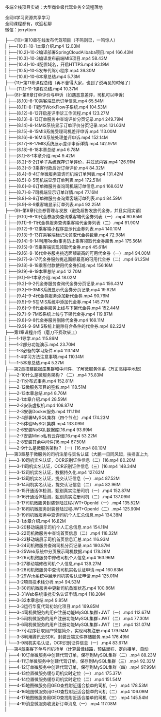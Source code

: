 多端全栈项目实战：大型商业级代驾业务全流程落地

全网it学习资源共享学习<br>全网课程都有，欢迎私聊<br>微信：jerryttom<br>

├──{10}–第10章在线发布代驾项目（不鸣则已，一鸣惊人）<br> | ├──[10.1]–10-1本章介绍.mp4 12.03M<br> | ├──[10.2]–10-2编译部署SpringCloudAlibaba项目.mp4 166.43M<br> | ├──[10.3]–10-3编译发布前端MIS项目.mp4 58.43M<br> | ├──[10.4]–10-4配置域名，开启HTTPS.mp4 93.19M<br> | ├──[10.5]–10-5发布代驾小程序.mp4 36.30M<br> | └──[10.6]–10-6本章总结.mp4 5.73M<br> ├──{11}–第11章课程总结（再不舍得大家，也到了说再见的时候了）<br> | └──[11.1]–11-1课程总结.mp4 10.37M<br> ├──{8}–第8章订单评价与申诉（如遇恶意差评，司机可以申诉）<br> | ├──[8.10]–8-10乘客端显示订单信息.mp4 65.54M<br> | ├──[8.11]–8-11运行WorkFlow子系统.mp4 104.53M<br> | ├──[8.12]–8-12开启差评申诉工作流程.mp4 123.27M<br> | ├──[8.13]–8-13订单服务中查询评价分页记录.mp4 249.79M<br> | ├──[8.14]–8-14MIS系统显示订单评价分页记录.mp4 131.63M<br> | ├──[8.15]–8-15MIS系统受理司机差评申诉.mp4 113.00M<br> | ├──[8.16]–8-16MIS系统处理差评申诉.mp4 152.14M<br> | ├──[8.17]–8-17MIS系统展示差评申诉详情.mp4 142.97M<br> | ├──[8.18]–8-18本章总结.mp4 6.78M<br> | ├──[8.1]–8-1本章介绍.mp4 9.42M<br> | ├──[8.2]–8-2订单子系统保存订单评价，并过滤内容.mp4 126.91M<br> | ├──[8.3]–8-3乘客付款后对订单评价.mp4 84.32M<br> | ├──[8.4]–8-4订单微服务查询司机端订单列表.mp4 131.42M<br> | ├──[8.5]–8-5司机端显示订单列表.mp4 172.51M<br> | ├──[8.6]–8-6订单微服务查询司机端订单信息.mp4 168.63M<br> | ├──[8.7]–8-7司机端显示订单详情.mp4 77.16M<br> | ├──[8.8]–8-8订单微服务查询乘客端订单列表.mp4 84.59M<br> | └──[8.9]–8-9乘客端显示订单列表.mp4 92.25M<br> ├──{9}–第9章代金券管理与发放（避免超售发放代金券，并且实用实销）<br> | ├──[9.10]–9-10代金券服务查询乘客端代金券列表（一）.mp4 90.65M<br> | ├──[9.11]–9-11代金券服务查询乘客端代金券列表（二）.mp4 91.90M<br> | ├──[9.12]–9-12乘客端小程序显示代金券列表.mp4 140.10M<br> | ├──[9.13]–9-13在乘客端标记未领取代金券数量.mp4 72.98M<br> | ├──[9.14]–9-14利用Redis事务防止乘客领取代金券超售.mp4 175.56M<br> | ├──[9.15]–9-15乘客端实现领取代金券.mp4 45.61M<br> | ├──[9.16]–9-16代金券服务挑选面额最高的可用代金券（一）.mp4 94.00M<br> | ├──[9.17]–9-17代金券服务挑选面额最高的可用代金券（二）.mp4 61.25M<br> | ├──[9.18]–9-18乘客付款使用代金券扣减.mp4 156.16M<br> | ├──[9.19]–9-19本章总结.mp4 12.70M<br> | ├──[9.1]–9-1本章介绍.mp4 18.02M<br> | ├──[9.2]–9-2代金券服务查询代金券分页记录.mp4 156.43M<br> | ├──[9.3]–9-3MIS系统显示代金券分页记录.mp4 19.92M<br> | ├──[9.4]–9-4代金券服务添加新代金券.mp4 90.76M<br> | ├──[9.5]–9-5在MIS系统中添加代金券.mp4 145.77M<br> | ├──[9.6]–9-6代金券服务上线与下架代金券.mp4 152.44M<br> | ├──[9.7]–9-7MIS系统上线与下架代金券.mp4 119.87M<br> | ├──[9.8]–9-8代金券服务删除代金券.mp4 169.11M<br> | └──[9.9]–9-9MIS系统上删除符合条件的代金券.mp4 82.22M<br> ├──第1章课程介绍（磨刀不费砍柴工）<br> | ├──1-1导学.mp4 115.86M<br> | ├──1-2部分功能演示.mp4 23.70M<br> | ├──1-3必备的学习条件.mp4 113.14M<br> | ├──1-4学习方法注意事项.mp4 110.14M<br> | └──1-5本章总结.mp4 5.37M<br> ├──第2章搭建数据库集群和中间件，了解微服务体系（万丈高楼平地起）<br> | ├──2-10什么是微服务架构？（二）.mp4 75.83M<br> | ├──2-11分布式事务.mp4 152.81M<br> | ├──2-12微服务项目的鉴权.mp4 118.51M<br> | ├──2-13本章总结.mp4 8.76M<br> | ├──2-1本章介绍.mp4 28.59M<br> | ├──2-2安装虚拟机.mp4 108.87M<br> | ├──2-3安装Docker服务.mp4 111.11M<br> | ├──2-4部署MySQL集群（四个节点）.mp4 174.23M<br> | ├──2-5体验MySQL集群.mp4 133.09M<br> | ├──2-6安装NoSQL数据库[16.mp4 93.69M<br> | ├──2-7安装Minio私有云存储[16.mp4 53.22M<br> | ├──2-8安装其余中间件[16.mp4 67.50M<br> | └──2-9什么是微服务架构？（一）[16.mp4 80.10M<br> ├──第3章基于微服务的司机注册与实名认证（大鹏一日同风起，扶摇直上九<br> | ├──3-10司机实名认证，OCR识别证件信息（二）[16.mp4 80.20M<br> | ├──3-11司机实名认证，OCR识别证件信息（三）[16.mp4 148.34M<br> | ├──3-12司机实名认证，数据持久化.mp4 127.62M<br> | ├──3-13司机实名认证，提交认证信息（一）.mp4 87.52M<br> | ├──3-14司机实名认证，提交认证信息（二）.mp4 82.96M<br> | ├──3-15开通活体检测，甄别真实注册司机（一）.mp4 152.87M<br> | ├──3-16开通活体检测，甄别真实注册司机（二）.mp4 137.09M<br> | ├──3-17司机微服务封装登陆过程JWT+OpenId（一）.mp4 135.52M<br> | ├──3-18司机微服务封装登陆过程JWT+OpenId（二）.mp4 125.90M<br> | ├──3-19司机微服务中查询司机个人汇总信息.mp4 134.38M<br> | ├──3-1本章介绍.mp4 16.82M<br> | ├──3-20移动端展示司机个人汇总信息.mp4 154.11M<br> | ├──3-22司机微服务中查询首页信息（二）.mp4 118.32M<br> | ├──3-23移动端展示司机首页信息汇总.mp4 116.93M<br> | ├──3-24司机微服务查询司机分页记录.mp4 180.87M<br> | ├──3-25Web系统中分页展示司机数据.mp4 178.28M<br> | ├──3-26司机微服务中修改司机个人信息.mp4 163.96M<br> | ├──3-27移动端修改司机个人信息.mp4 139.27M<br> | ├──3-28司机微服务中查询司机实名认证申请.mp4 160.63M<br> | ├──3-29Web系统中展示司机实名认证申请.mp4 125.01M<br> | ├──3-2项目技术栈分析.mp4 94.53M<br> | ├──3-30司机微服务中更新司机备案状态.mp4 100.86M<br> | ├──3-31Web系统审批实名认证申请.mp4 118.20M<br> | ├──3-32本章总结.mp4 9.85M<br> | ├──3-3运行华夏代驾初始化项目.mp4 169.85M<br> | ├──3-4司机微服务的用户注册功能MySQL集群+JWT（一）.mp4 112.67M<br> | ├──3-5司机微服务的用户注册功能MySQL集群+JWT（二）.mp4 77.30M<br> | ├──3-6司机微服务的用户注册功能MySQL集群+JWT（三）.mp4 131.07M<br> | ├──3-7小程序获取用户微信简介，实现司机注册.mp4 179.94M<br> | ├──3-8利用腾讯云SDK，封装云端文件存储服务.mp4 176.49M<br> | └──3-9司机实名认证，OCR识别证件信息（一）.mp4 83.67M<br> ├──第4章乘客下单与司机抢单（计算最佳线路，预估里程、定向接单、自动<br> | ├──4-10订单微服务中创建代驾订单，保存到MySQL集群（二）.mp4 88.23M<br> | ├──4-11订单微服务中创建代驾订单，保存到MySQL集群（三）.mp4 92.32M<br> | ├──4-12订单微服务中创建代驾订单，保存到MySQL集群（四）.mp4 97.99M<br> | ├──4-13位置微服务缓存司机实时定位（一）.mp4 175.37M<br> | ├──4-14位置微服务缓存司机实时定位（二）.mp4 151.54M<br> | ├──4-15地图微服务用GEO查找附近适合接单的司机（一）.mp4 178.53M<br> | ├──4-16地图微服务用GEO查找附近适合接单的司机（二）.mp4 106.09M<br> | ├──4-17地图微服务用GEO查找附近适合接单的司机（三）.mp4 145.54M<br> | ├──4-19消息微服务收发新订单消息（一）.mp4 117.08M<br> | 